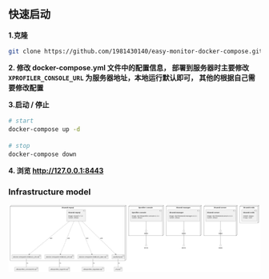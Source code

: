 ## 快速启动

**1.克隆**
```bash
git clone https://github.com/1981430140/easy-monitor-docker-compose.git
```
**2. 修改 docker-compose.yml 文件中的配置信息， 部署到服务器时主要修改 `XPROFILER_CONSOLE_URL` 为服务器地址，本地运行默认即可， 其他的根据自己需要修改配置**

**3.启动 / 停止**

```bash
# start
docker-compose up -d

# stop
docker-compose down

```
**4. 浏览 http://127.0.0.1:8443**

### Infrastructure model

![Infrastructure model](.infragenie/infrastructure_model.png)